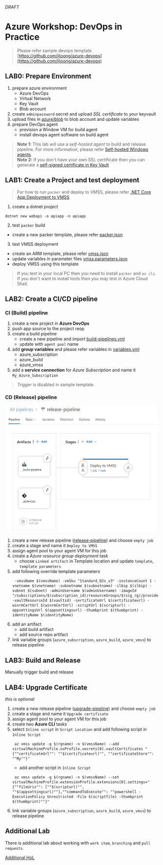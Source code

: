 _DRAFT_

# Azure Workshop: DevOps in Practice

> Please refer sample devops template [https://github.com/iljoong/azure-devops](https://github.com/iljoong/azure-devops)

## LAB0: Prepare Environment

1. prepare azure environment
    - Azure DevOps
    - Virtual Network
    - Key Vault
    - Blob account
2. create `adminpassword` secret and upload _SSL certificate_ to your keyvault 
3. upload files in [azure/blob](https://github.com/iljoong/azure-devops/tree/master/azure/blob) to blob account and update variables
4. prepare DevOps agent
    - provision a Window VM for build agent
    - install devops agent software on build agent

> __Note 1:__ This lab will use a _self-hosted agent_ to build and release pipeline. For more information, please refer [Self-hosted Windows agents](https://docs.microsoft.com/en-us/azure/devops/pipelines/agents/v2-windows?view=azure-devops).<br>
__Note 2:__ If you don't have your own SSL certificate then you can generate a [self-signed certificate in Key Vault](https://docs.microsoft.com/en-us/azure/key-vault/create-certificate)

## LAB1: Create a Project and test deployment

> For how to run `packer` and deploy to VMSS, please refer [.NET Core App Deployment to VMSS](https://github.com/iljoong/dotnet-vmss).

1. create a dotnet project

```
dotnet new webapi -o apiapp -n apiapp
```

2. test `packer` build

- create a new packer template, please refer [packer.json](https://github.com/iljoong/azure-devops/blob/master/packer/packer.json)

3. test VMSS deployment

- create an ARM template, please refer [vmss.json](https://github.com/iljoong/azure-devops/blob/master/template/vmss.json)
- update variables in parameter files [vmss.parameters.json](https://github.com/iljoong/azure-devops/blob/master/template/vmss.parameters.json)
- deploy VMSS using this template

> If you test in your local PC then you need to install `packer` and `az cli`. If you don't want to install tools then you may test in Azure Cloud Shell. 

## LAB2: Create a CI/CD pipeline

### CI (Build) pipeline

1. create a new project in __Azure DevOps__
2. push app source to the project reop
3. create a build pipeline
    - create a new pipeline and import [build-pipelines.yml](https://github.com/iljoong/azure-devops/blob/master/build-pipelines.yml)
    - update with `agent pool` name
4. add __group variables__ and please refer variables in [variables.yml](https://github.com/iljoong/azure-devops/blob/master/variables.yml)
    - azure_subscription
    - azure_build
    - azure_vmss
5. add a __service connection__ for _Azure Subscription_ and name it `My_Azure_Subscription`

> _Trigger_ is disabled in sample template.

### CD (Release) pipeline

![Release Pipeline](./release-pipeline.png)

1. create a new release pipeline ([release-pipeline](https://github.com/iljoong/azure-devops/blob/master/azure/release_sample/release-pipelines.yml)) and choose `empty job`
2. create a stage and name it `Deploy to VMSS`
3. assign agent pool to your agent VM for this job
4. create a _Azure resource group deployment_ task
    - choose `Linked artifact` in Template location and update `template`, `template parameters`
5. add following override template parameters
   ```
    -vmssName $(vmssName) -vmSku "Standard_D2s_v3" -instanceCount 1 -vnetname $(vnetname) -subnetname $(subnetname) -ilbip $(ilbip) -subnet $(subnet) -adminUsername $(adminUsername) -imageId "/subscriptions/$(subscription_id)/resourceGroups/$(sig_rg)/providers/Microsoft.Compute/galleries/$(sig_name)/images/$(sig_prefix)-$(Build.BuildId)/versions/1.0.$(Build.BuildId)" -vaultResourceId $(vaultid) -certificateUrl $(certificateurl) -winrmCertUrl $(winrmCertUrl) -scriptUrl $(scripturl) -appsettingsUrl $(appsettingsurl) -thumbprint $(thumbprint) -identityName $(identityName)
   ```
6. add an artifact
    - add build artifact
    - add source repo artifact
7. link variable groups (`azure_subscription`, `azure_build`, `azure_vmss`) to release pipeline

## LAB3: Build and Release

Manually trigger build and release

## LAB4: Upgrade Certificate

_this is optional_

1. create a new release pipeline ([upgrade-pipeline](https://github.com/iljoong/azure-devops/blob/master/azure/release_sample/upgrade-pipelines.yml)) and choose `empty job`
2. create a stage and name it `Upgrade certificate`
3. assign agent pool to your agent VM for this job
4. create two __Azure CLI__ tasks
5. select `Inline script` in `Script Location` and add following script in `Inline Script`
   ```
    az vmss update -g $(rgname) -n $(vmssName) --add virtualMachineProfile.osProfile.secrets[0].vaultCertificates "{""certificateUrl"": ""$(certificateurl)"", ""certificateStore"": ""My""}"
   ```
   - add another script in `Inline Script`
   ```
    az vmss update -g $(rgname) -n $(vmssName) --set virtualMachineProfile.extensionProfile.extensions[0].settings="{""fileUris"": [""$(scripturl)"", ""$(appsettingsurl)""],""commandToExecute"": ""powershell -ExecutionPolicy Unrestricted -File $(scriptfile) -thumbprint $(thumbprint)""}"
   ```
6. link variable groups (`azure_subscription`, `azure_build`, `azure_vmss`) to release pipeline

## Additional Lab

There is additional lab about working with `work item`, `branching` and `pull requests`.

[Additional HoL](./ws_hol_extra.md)